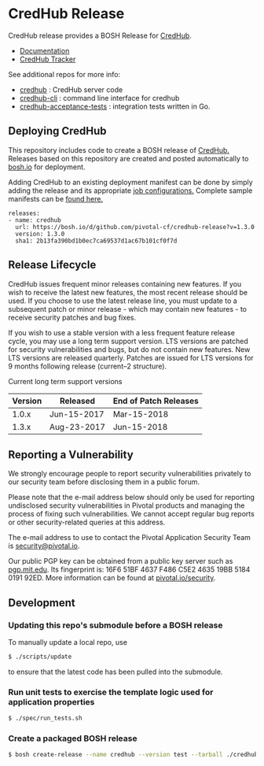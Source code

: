 # CredHub Release

CredHub release provides a BOSH Release for [CredHub](https://github.com/cloudfoundry-incubator/credhub).

* [Documentation](docs/)
* [CredHub Tracker](https://www.pivotaltracker.com/n/projects/1977341)

See additional repos for more info:

* [credhub](https://github.com/cloudfoundry-incubator/credhub) :     CredHub server code
* [credhub-cli](https://github.com/cloudfoundry-incubator/credhub-cli) :     command line interface for credhub
* [credhub-acceptance-tests](https://github.com/cloudfoundry-incubator/credhub-acceptance-tests) : integration tests written in Go.

## Deploying CredHub

This repository includes code to create a BOSH release of [CredHub.][1] Releases based on this repository are created and posted automatically to [bosh.io][2] for deployment. 

Adding CredHub to an existing deployment manifest can be done by simply adding the release and its appropriate [job configurations.][3] Complete sample manifests can be [found here.](sample-manifests/)

```
releases:
- name: credhub
  url: https://bosh.io/d/github.com/pivotal-cf/credhub-release?v=1.3.0
  version: 1.3.0
  sha1: 2b13fa390bd1b0ec7ca69537d1ac67b101cf0f7d
```

[1]:https://github.com/cloudfoundry-incubator/credhub
[2]:https://bosh.io/releases/github.com/pivotal-cf/credhub-release?all=1
[3]:https://bosh.io/jobs/credhub?source=github.com/pivotal-cf/credhub-release

## Release Lifecycle

CredHub issues frequent minor releases containing new features. If you wish to receive the latest new features, the most recent release should be used. If you choose to use the latest release line, you must update to a subsequent patch or minor release - which may contain new features - to receive security patches and bug fixes. 

If you wish to use a stable version with a less frequent feature release cycle, you may use a long term support version. LTS versions are patched for security vulnerabilities and bugs, but do not contain new features. New LTS versions are released quarterly. Patches are issued for LTS versions for 9 months following release (current–2 structure). 

Current long term support versions

| Version | Released    | End of Patch Releases |
|---------|-------------|------------------------|
| 1.0.x   | Jun-15-2017 | Mar-15-2018            |
| 1.3.x   | Aug-23-2017 | Jun-15-2018            |
 

## Reporting a Vulnerability

We strongly encourage people to report security vulnerabilities privately to our security team before disclosing them in a public forum.

Please note that the e-mail address below should only be used for reporting undisclosed security vulnerabilities in Pivotal products and managing the process of fixing such vulnerabilities. We cannot accept regular bug reports or other security-related queries at this address.

The e-mail address to use to contact the Pivotal Application Security Team is security@pivotal.io.

Our public PGP key can be obtained from a public key server such as [pgp.mit.edu](https://pgp.mit.edu). Its fingerprint is: 16F6 51BF 4637 F486 C5E2 4635 19BB 5184 0191 92ED. More information can be found at [pivotal.io/security](https://pivotal.io/security/).

## Development 

### Updating this repo's submodule before a BOSH release

To manually update a local repo, use

```sh
$ ./scripts/update
```

 to ensure that the latest code has been pulled into the submodule.

### Run unit tests to exercise the template logic used for application properties

```sh
$ ./spec/run_tests.sh
```

### Create a packaged BOSH release 

```sh
$ bosh create-release --name credhub --version test --tarball ./credhub-test.tgz
```

